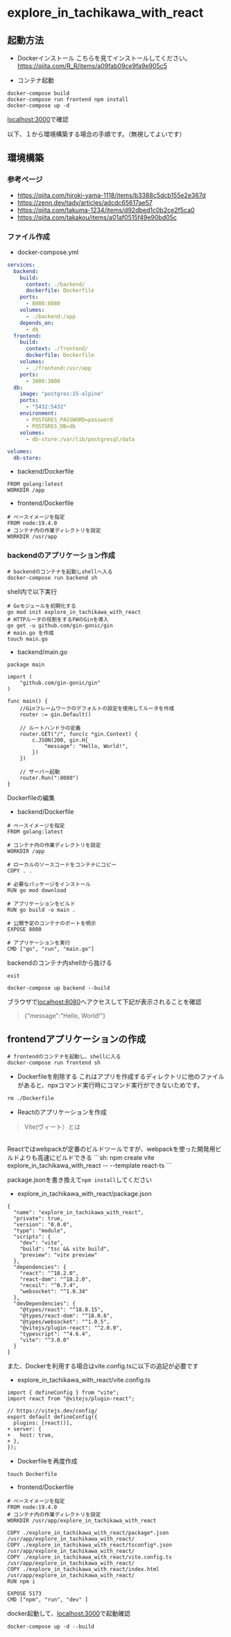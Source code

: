 # explore_in_tachikawa_with_react

## 起動方法
- Dockerインストール
こちらを見てインストールしてください。
https://qiita.com/R_R/items/a09fab09ce9fa9e905c5

- コンテナ起動
```sh:
docker-compose build
docker-compose run frontend npm install
docker-compose up -d
```
[localhost:3000](http://localhost:3000)で確認


以下、１から環境構築する場合の手順です。（無視してよいです）
## 環境構築
### 参考ページ
- https://qiita.com/hiroki-yama-1118/items/b3388c5dcb155e2e367d
- https://zenn.dev/tady/articles/adcdc65617ae57
- https://qiita.com/takuma-1234/items/d92dbed1c0b2ce2f5ca0
- https://qiita.com/takakou/items/a01af0515f49e90bd05c

### ファイル作成
- docker-compose.yml
```yml:docker-compose.yml
services:
  backend:
    build:
      context: ./backend/
      dockerfile: Dockerfile
    ports:
      - 8080:8080
    volumes:
      - ./backend:/app 
    depends_on:
      - db
  frontend:
    build:
      context: ./frontend/
      dockerfile: Dockerfile
    volumes:
      - ./frontend:/usr/app
    ports:
      - 3000:3000 
  db:
    image: "postgres:15-alpine"
    ports:
      - "5432:5432"
    environment:
      - POSTGRES_PASSWORD=password
      - POSTGRES_DB=db
    volumes:
      - db-store:/var/lib/postgresql/data

volumes:
  db-store:
```

- backend/Dockerfile
```Dockerfile: backend/Dockerfile
FROM golang:latest
WORKDIR /app
```

- frontend/Dockerfile
```Dockerfile: frontend/Dockerfile
# ベースイメージを指定
FROM node:19.4.0
# コンテナ内の作業ディレクトリを設定
WORKDIR /usr/app
```

### backendのアプリケーション作成
```sh:
# backendのコンテナを起動しshellへ入る
docker-compose run backend sh
```
shell内で以下実行
```sh:
# Goモジュールを初期化する
go mod init explore_in_tachikawa_with_react
# HTTPルータの役割をするFWのGinを導入
go get -u github.com/gin-gonic/gin
# main.go を作成
touch main.go
```

- backend/main.go
```go: backend/main.go
package main

import (
	"github.com/gin-gonic/gin"
)

func main() {
	//Ginフレームワークのデフォルトの設定を使用してルータを作成
	router := gin.Default()
	
	// ルートハンドラの定義
	router.GET("/", func(c *gin.Context) {
		c.JSON(200, gin.H{
			"message": "Hello, World!",
		})
	})

	// サーバー起動
	router.Run(":8080")
}
```

Dockerfileの編集

- backend/Dockerfile
```Dockerfile: backend/Dockerfile
# ベースイメージを指定
FROM golang:latest

# コンテナ内の作業ディレクトリを設定
WORKDIR /app

# ローカルのソースコードをコンテナにコピー
COPY . .

# 必要なパッケージをインストール
RUN go mod download

# アプリケーションをビルド
RUN go build -o main .

# 公開予定のコンテナのポートを明示
EXPOSE 8080

# アプリケーションを実行
CMD ["go", "run", "main.go"]
```
backendのコンテナ内shellから抜ける
```sh:
exit
```

```sh:
docker-compose up backend --build
```

ブラウザで[localhost:8080](http://localhost:8080)へアクセスして下記が表示されることを確認
> {"message":"Hello, World!"}

## frontendアプリケーションの作成
```sh:
# frontendのコンテナを起動し、shellに入る
docker-compose run frontend sh
```

- Dockerfileを削除する
これはアプリを作成するディレクトリに他のファイルがあると、npxコマンド実行時にコマンド実行ができないためです。
```sh:
rm ./Dockerfile
```

- Reactのアプリケーションを作成
> Vite(ヴィート）とは
<br>
Reactではwebpackが定番のビルドツールですが、webpackを使った開発用ビルドよりも高速にビルドできる
```sh:
npm create vite explore_in_tachikawa_with_react -- --template react-ts
```

package.jsonを書き換えて`npm install`してください
- explore_in_tachikawa_with_react/package.json
```json: explore_in_tachikawa_with_react/package.json
{
  "name": "explore_in_tachikawa_with_react",
  "private": true,
  "version": "0.0.0",
  "type": "module",
  "scripts": {
    "dev": "vite",
    "build": "tsc && vite build",
    "preview": "vite preview"
  },
  "dependencies": {
    "react": "^18.2.0",
    "react-dom": "^18.2.0",
    "recoil": "^0.7.4",
    "websocket": "^1.0.34"
  },
  "devDependencies": {
    "@types/react": "^18.0.15",
    "@types/react-dom": "^18.0.6",
    "@types/websocket": "^1.0.5",
    "@vitejs/plugin-react": "^2.0.0",
    "typescript": "^4.6.4",
    "vite": "^3.0.0"
  }
}
```

また、Dockerを利用する場合はvite.config.tsに以下の追記が必要です
- explore_in_tachikawa_with_react/vite.config.ts
```ts: explore_in_tachikawa_with_react/vite.config.ts
import { defineConfig } from "vite";
import react from "@vitejs/plugin-react";

// https://vitejs.dev/config/
export default defineConfig({
  plugins: [react()],
+ server: {
+   host: true,
+ },
});
```

- Dockerfileを再度作成
```sh:
touch Dockerfile
```

- frontend/Dockerfile
```Dockerfile: frontend/Dockerfile
# ベースイメージを指定
FROM node:19.4.0
# コンテナ内の作業ディレクトリを設定
WORKDIR /usr/app/explore_in_tachikawa_with_react

COPY ./explore_in_tachikawa_with_react/package*.json /usr/app/explore_in_tachikawa_with_react/
COPY ./explore_in_tachikawa_with_react/tsconfig*.json /usr/app/explore_in_tachikawa_with_react/
COPY ./explore_in_tachikawa_with_react/vite.config.ts /usr/app/explore_in_tachikawa_with_react/
COPY ./explore_in_tachikawa_with_react/index.html /usr/app/explore_in_tachikawa_with_react/
RUN npm i

EXPOSE 5173
CMD ["npm", "run", "dev" ]
```

docker起動して、[localhost:3000](http://localhost:3000)で起動確認
```
docker-compose up -d --build
```
